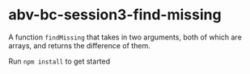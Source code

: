 # abv-bc-session3-find-missing
A function `findMissing` that takes in two arguments, both of which are arrays, and returns the difference of them.

Run `npm install` to get started